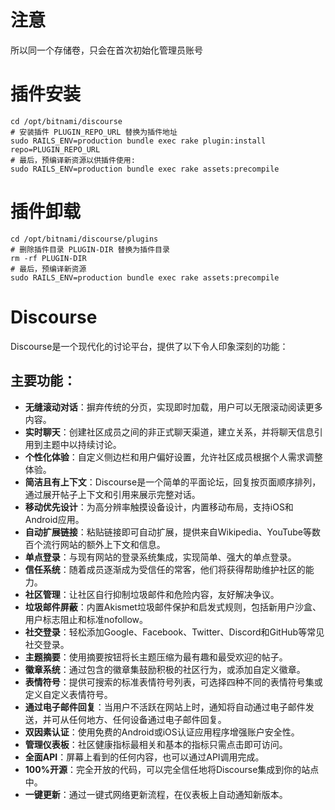 # 注意
所以同一个存储卷，只会在首次初始化管理员账号

# 插件安装
```shell
cd /opt/bitnami/discourse
# 安装插件 PLUGIN_REPO_URL 替换为插件地址
sudo RAILS_ENV=production bundle exec rake plugin:install repo=PLUGIN_REPO_URL
# 最后，预编译新资源以供插件使用:
sudo RAILS_ENV=production bundle exec rake assets:precompile
```

# 插件卸载
```shell
cd /opt/bitnami/discourse/plugins
# 删除插件目录 PLUGIN-DIR 替换为插件目录
rm -rf PLUGIN-DIR
# 最后，预编译新资源
sudo RAILS_ENV=production bundle exec rake assets:precompile
```

# Discourse

Discourse是一个现代化的讨论平台，提供了以下令人印象深刻的功能：

## 主要功能：

- **无缝滚动对话**：摒弃传统的分页，实现即时加载，用户可以无限滚动阅读更多内容。
- **实时聊天**：创建社区成员之间的非正式聊天渠道，建立关系，并将聊天信息引用到主题中以持续讨论。
- **个性化体验**：自定义侧边栏和用户偏好设置，允许社区成员根据个人需求调整体验。
- **简洁且有上下文**：Discourse是一个简单的平面论坛，回复按页面顺序排列，通过展开帖子上下文和引用来展示完整对话。
- **移动优先设计**：为高分辨率触摸设备设计，内置移动布局，支持iOS和Android应用。
- **自动扩展链接**：粘贴链接即可自动扩展，提供来自Wikipedia、YouTube等数百个流行网站的额外上下文和信息。
- **单点登录**：与现有网站的登录系统集成，实现简单、强大的单点登录。
- **信任系统**：随着成员逐渐成为受信任的常客，他们将获得帮助维护社区的能力。
- **社区管理**：让社区自行抑制垃圾邮件和危险内容，友好解决争议。
- **垃圾邮件屏蔽**：内置Akismet垃圾邮件保护和启发式规则，包括新用户沙盒、用户标志阻止和标准nofollow。
- **社交登录**：轻松添加Google、Facebook、Twitter、Discord和GitHub等常见社交登录。
- **主题摘要**：使用摘要按钮将长主题压缩为最有趣和最受欢迎的帖子。
- **徽章系统**：通过包含的徽章集鼓励积极的社区行为，或添加自定义徽章。
- **表情符号**：提供可搜索的标准表情符号列表，可选择四种不同的表情符号集或定义自定义表情符号。
- **通过电子邮件回复**：当用户不活跃在网站上时，通知将自动通过电子邮件发送，并可从任何地方、任何设备通过电子邮件回复。
- **双因素认证**：使用免费的Android或iOS认证应用程序增强账户安全性。
- **管理仪表板**：社区健康指标最相关和基本的指标只需点击即可访问。
- **全面API**：屏幕上看到的任何内容，也可以通过API调用完成。
- **100%开源**：完全开放的代码，可以完全信任地将Discourse集成到你的站点中。
- **一键更新**：通过一键式网络更新流程，在仪表板上自动通知新版本。
